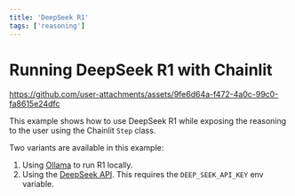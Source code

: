 ```yaml
---
title: 'DeepSeek R1'
tags: ['reasoning']
---
```


# Running DeepSeek R1 with Chainlit


https://github.com/user-attachments/assets/9fe6d64a-f472-4a0c-99c0-fa8615e24dfc


This example shows how to use DeepSeek R1 while exposing the reasoning to the user using the Chainlit `Step` class.

Two variants are available in this example:

1. Using [Ollama](./ollama.py) to run R1 locally.
2. Using the [DeepSeek API](./deepseek_api.py). This requires the `DEEP_SEEK_API_KEY` env variable.

